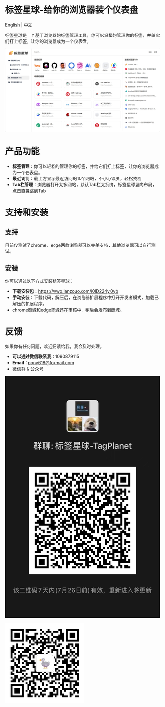 # 标签星球-给你的浏览器装个仪表盘

[English](README.md) | [中文](README.zh.md)


标签星球是一个基于浏览器的标签管理工具，你可以轻松的管理你的标签，并给它们打上标签，让你的浏览器成为一个仪表盘。

![](./assets/img1.png)

# 产品功能
- **标签管理**：你可以轻松的管理你的标签，并给它们打上标签，让你的浏览器成为一个仪表盘。
- **最近访问**：最上方显示最近访问的10个网站，不小心误关，轻松找回
- **Tab栏管理**：浏览器打开太多网站，默认Tab栏太拥挤，标签星球竖向布局，点击直接跳到Tab

# 支持和安装
## 支持
目前仅测试了chrome、edge两款浏览器可以完美支持，其他浏览器可以自行测试。

## 安装
你可以通过以下方式安装标签星球：
- **下载安装包**：https://wwo.lanzouo.com/i0lD224yl0yb
- **手动安装**：下载代码，解压后，在浏览器扩展程序中打开开发者模式，加载已解压的扩展程序。
- chrome商城和edge商城还在审核中，稍后会发布到商城。


# 反馈
如果你有任何问题，欢迎反馈给我，我会及时处理。
- **可以通过微信联系我**：1090879115
- **Email**：pony618@foxmail.com
- 微信群 & 公众号

![](./assets/wx.jpg)

![](./assets/dingyue.jpeg)
